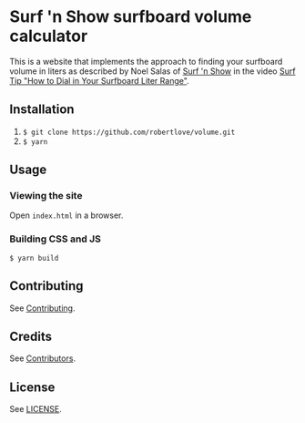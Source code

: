 # Surf 'n Show surfboard volume calculator

This is a website that implements the approach to finding your surfboard volume in liters as described by Noel Salas of [Surf 'n Show](https://surfnshow.com/) in the video [Surf Tip "How to Dial in Your Surfboard Liter Range"](https://www.youtube.com/watch?v=VC27e24abDc).

## Installation

1. `$ git clone https://github.com/robertlove/volume.git`
1. `$ yarn`

## Usage

### Viewing the site

Open `index.html` in a browser.

### Building CSS and JS

```
$ yarn build
```

## Contributing

See [Contributing](https://github.com/robertlove/.github/blob/master/CONTRIBUTING.md).

## Credits

See [Contributors](https://github.com/robertlove/volume/graphs/contributors).

## License

See [LICENSE](LICENSE).
